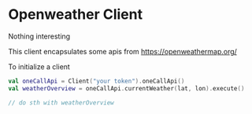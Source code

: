 # Openweather Client

Nothing interesting

This client encapsulates some apis from https://openweathermap.org/

To initialize a client

```kotlin
val oneCallApi = Client("your token").oneCallApi()
val weatherOverview = oneCallApi.currentWeather(lat, lon).execute()

// do sth with weatherOverview
```